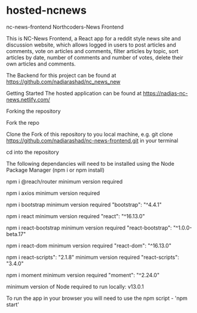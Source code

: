# hosted-ncnews

nc-news-frontend
Northcoders-News Frontend

This is NC-News Frontend, a React app for a reddit style news site and discussion website, which allows logged in users to post articles and comments, vote on articles and comments, filter articles by topic, sort articles by date, number of comments and number of votes, delete their own articles and comments.

The Backend for this project can be found at https://github.com/nadiarashad/nc_news_new

Getting Started The hosted application can be found at https://nadias-nc-news.netlify.com/

Forking the repository

Fork the repo

Clone the Fork of this repository to you local machine, e.g. git clone https://github.com/nadiarashad/nc-news-frontend.git in your terminal

cd into the repository

The following dependancies will need to be installed using the Node Package Manager (npm i or npm install)

npm i @reach/router minimum version required

npm i axios minimum version required

npm i bootstrap minimum version required "bootstrap": "^4.4.1"

npm i react minimum version required "react": "^16.13.0"

npm i react-bootstrap minimum version required "react-bootstrap": "^1.0.0-beta.17"

npm i react-dom minimum version required "react-dom": "^16.13.0"

npm i react-scripts": "2.1.8" minimum version required "react-scripts": "3.4.0"

npm i moment minimum version required "moment": "^2.24.0"

minimum version of Node required to run locally: v13.0.1

To run the app in your browser you will need to use the npm script - 'npm start'
